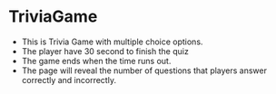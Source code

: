 # TriviaGame
* This is Trivia Game with multiple choice options.
* The player have 30 second to finish the quiz
* The game ends when the time runs out.
* The page will reveal the number of questions that players answer correctly and incorrectly.